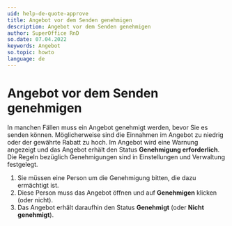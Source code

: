 ```yaml
---
uid: help-de-quote-approve
title: Angebot vor dem Senden genehmigen
description: Angebot vor dem Senden genehmigen
author: SuperOffice RnD
so.date: 07.04.2022
keywords: Angebot
so.topic: howto
language: de
---
```


# Angebot vor dem Senden genehmigen

In manchen Fällen muss ein Angebot genehmigt werden, bevor Sie es senden können. Möglicherweise sind die Einnahmen im Angebot zu niedrig oder der gewährte Rabatt zu hoch. Im Angebot wird eine Warnung angezeigt und das Angebot erhält den Status **Genehmigung erforderlich**. Die Regeln bezüglich Genehmigungen sind in Einstellungen und Verwaltung festgelegt.

1. Sie müssen eine Person um die Genehmigung bitten, die dazu ermächtigt ist.
2. Diese Person muss das Angebot öffnen und auf **Genehmigen** klicken (oder nicht).
3. Das Angebot erhält daraufhin den Status **Genehmigt** (oder **Nicht genehmigt**).
